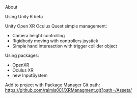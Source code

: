 About

Using Unity 6 beta

Unity Open XR Oculus Quest simple management:
* Camera height controlling
* Rigidbody moving with controllers joystick
* Simple hand intereaction with trigger collider object

Using packages:
* OpenXR
* Oculus XR
* new InputSystem

Add to project with Package Manager Git path:
https://github.com/raimis001/XRManagment.git?path=/Assets/
